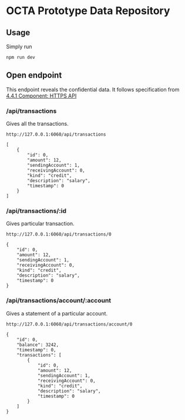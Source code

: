 # OCTA Prototype Data Repository

## Usage

Simply run

```
npm run dev
```

## Open endpoint

This endpoint reveals the confidential data. It follows specification from [4.4.1 Component: HTTPS API](https://github.com/octaborg/proposals/blob/main/OCTA-0.md#441-component-https-api)

### /api/transactions

Gives all the transactions.

```
http://127.0.0.1:6060/api/transactions
```

```
[
    {
        "id": 0,
        "amount": 12,
        "sendingAccount": 1,
        "receivingAccount": 0,
        "kind": "credit",
        "description": "salary",
        "timestamp": 0
    }
]
```

### /api/transactions/:id

Gives particular transaction.

```
http://127.0.0.1:6060/api/transactions/0
```

```
{
    "id": 0,
    "amount": 12,
    "sendingAccount": 1,
    "receivingAccount": 0,
    "kind": "credit",
    "description": "salary",
    "timestamp": 0
}
```

### /api/transactions/account/:account

Gives a statement of a particular account.

```
http://127.0.0.1:6060/api/transactions/account/0
```

```
{
    "id": 0,
    "balance": 3242,
    "timestamp": 0,
    "transactions": [
        {
            "id": 0,
            "amount": 12,
            "sendingAccount": 1,
            "receivingAccount": 0,
            "kind": "credit",
            "description": "salary",
            "timestamp": 0
        }
    ]
}
```
